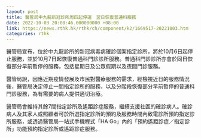 ```yaml
---
layout: post
title: 醫管局中九龍新冠診所周四起停運　翌日恢復普通科服務
date: 2022-10-03 20:08:46.000000000 +08:00
link: https://news.rthk.hk/rthk/ch/component/k2/1669517-20221003.htm
categories: rthk
---
```


醫管局宣布，位於中九龍診所的新冠病毒病確診個案指定診所，將於10月6日起停止服務，並於10月7日起恢復普通科門診診所服務。普通科門診診所亦會於同日恢復部分早前暫停的服務，包括星期日及公眾假期以及夜間門診服務。

醫管局說，因應近期疫情發展及市民對醫療服務的需求，經檢視近日的服務情況後，醫管局決定停止一間指定診所的服務，以及分階段恢復部分早前暫停的普通科門診服務，為有需要的病人提供適切治療。

醫管局會維持其餘7間指定診所及遙距診症服務，繼續支援社區的確診病人。確診病人及其家人或照顧者可於所選指定診所的預約及服務時間內致電診所預約指定診所服務，或透過醫管局一站式手機程式「HA Go」內的「預約遙距診症／指定診所」功能預約指定診所或遙距診症服務。
